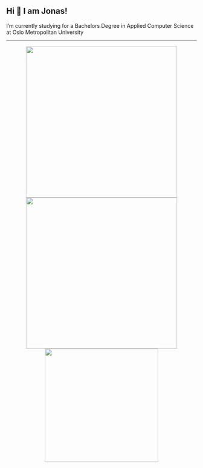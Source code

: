 ## Hi 👋 I am Jonas! 
I’m currently studying for a Bachelors Degree in Applied Computer Science at Oslo Metropolitan University 


---
<p align = "center">
  <img src = "https://github-readme-stats.vercel.app/api?username=jonasnico&show_icons=true&theme=bear" width = 400>
  <img src = "https://github-readme-streak-stats.herokuapp.com?user=jonasnico&theme=dark&hide_border=true" width = 400>
  <img src = "https://github-readme-stats.vercel.app/api/top-langs/?username=jonasnico&count_private=true&theme=radical" width = 300>
</p>


